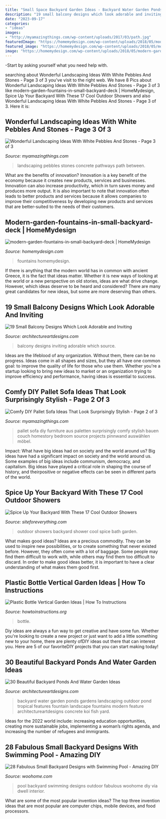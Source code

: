 ```yaml
---
title: "Small Space Backyard Garden Ideas - Backyard Water Garden Ponds Gardens Landscaping Outdoor Pond Tropical Features Fountain Landscape Fountains Modern Feature Architectureartdesigns Concrete Koi Fish Yard"
description: "19 small balcony designs which look adorable and inviting"
date: "2023-09-17"
categories:
- "ideas"
images:
- "http://myamazingthings.com/wp-content/uploads/2017/03/path.jpg"
featuredImage: "https://homemydesign.com/wp-content/uploads/2018/05/modern-garden-fountains-in-small-backyard-deck.jpg"
featured_image: "https://homemydesign.com/wp-content/uploads/2018/05/modern-garden-fountains-in-small-backyard-deck.jpg"
image: "https://homemydesign.com/wp-content/uploads/2018/05/modern-garden-fountains-in-small-backyard-deck.jpg"
---
```



-Start by asking yourself what you need help with.

	

		
searching about Wonderful Landscaping Ideas With White Pebbles And Stones - Page 3 of 3 you've visit to the right web. We have 8 Pics about Wonderful Landscaping Ideas With White Pebbles And Stones - Page 3 of 3 like modern-garden-fountains-in-small-backyard-deck | HomeMydesign, Spice Up Your Backyard With These 17 Cool Outdoor Showers and also Wonderful Landscaping Ideas With White Pebbles And Stones - Page 3 of 3. Here it is:
		
    
## Wonderful Landscaping Ideas With White Pebbles And Stones - Page 3 Of 3

<img loading=lazy src="http://myamazingthings.com/wp-content/uploads/2017/03/path.jpg" onerror="this.onerror=null;this.src='https://tse3.mm.bing.net/th?id=OIP.JI40F9dl4A3Y2w14ZxKyXQHaFj&amp;pid=15.1';" alt="Wonderful Landscaping Ideas With White Pebbles And Stones - Page 3 of 3">

_Source: myamazingthings.com_

>landscaping pebbles stones concrete pathways path between. 

	

What are the benefits of innovation?
Innovation is a key benefit of the economy because it creates new products, services and businesses. Innovation can also increase productivity, which in turn saves money and produces more output. It is also important to note that innovation often leads to better products and services because it allows companies to improve their competitiveness by developing new products and services that are better-suited to the needs of their customers.

    
## Modern-garden-fountains-in-small-backyard-deck | HomeMydesign

<img loading=lazy src="https://homemydesign.com/wp-content/uploads/2018/05/modern-garden-fountains-in-small-backyard-deck.jpg" onerror="this.onerror=null;this.src='https://tse2.mm.bing.net/th?id=OIP.kfomwnn_hZ2w-_g1f4qYkAHaLH&amp;pid=15.1';" alt="modern-garden-fountains-in-small-backyard-deck | HomeMydesign">

_Source: homemydesign.com_

>fountains homemydesign. 

	

If there is anything that the modern world has in common with ancient Greece, it is the fact that ideas matter. Whether it is new ways of looking at the world or a new perspective on old stories, ideas are what drive change. However, which ideas deserve to be heard and considered? There are many great candidates for new ideas, but some are more deserving than others.

    
## 19 Small Balcony Designs Which Look Adorable And Inviting

<img loading=lazy src="https://www.architectureartdesigns.com/wp-content/uploads/2015/06/10.jpg" onerror="this.onerror=null;this.src='https://tse3.mm.bing.net/th?id=OIP.p45agvQTjPCM9PC0WYD6MwHaNK&amp;pid=15.1';" alt="19 Small Balcony Designs Which Look Adorable and Inviting">

_Source: architectureartdesigns.com_

>balcony designs inviting adorable which source. 

	

Ideas are the lifeblood of any organization. Without them, there can be no progress. Ideas come in all shapes and sizes, but they all have one common goal: to improve the quality of life for those who use them. Whether you're a startup looking to bring new ideas to market or an organization trying to improve efficiency and performance, having ideas is essential to success.

    
## Comfy DIY Pallet Sofa Ideas That Look Surprisingly Stylish - Page 2 Of 3

<img loading=lazy src="http://myamazingthings.com/wp-content/uploads/2017/08/pallet-sofa-6.jpg" onerror="this.onerror=null;this.src='https://tse3.mm.bing.net/th?id=OIP.o5hcT3mcxipykayNRvx4RQDhEs&amp;pid=15.1';" alt="Comfy DIY Pallet Sofa Ideas That Look Surprisingly Stylish - Page 2 of 3">

_Source: myamazingthings.com_

>pallet sofa diy furniture aus paletten surprisingly comfy stylish bauen couch homestory bedroom source projects pinnwand auswählen möbel. 

	

Impact: What have big ideas had on society and the world around us?
Big ideas have had a significant impact on society and the world around us. Some examples of big ideas include communism, democracy, and capitalism. Big ideas have played a critical role in shaping the course of history, and theirpositive or negative effects can be seen in different parts of the world.

    
## Spice Up Your Backyard With These 17 Cool Outdoor Showers

<img loading=lazy src="http://siteforeverything.com/wp-content/uploads/2016/04/Outdoor-Shower-6.jpg" onerror="this.onerror=null;this.src='https://tse4.mm.bing.net/th?id=OIP.upm9wf4wI381Mfzhcu5akQHaKw&amp;pid=15.1';" alt="Spice Up Your Backyard With These 17 Cool Outdoor Showers">

_Source: siteforeverything.com_

>outdoor showers backyard shower cool spice bath garden. 

	

What makes good ideas?
Ideas are a precious commodity. They can be used to inspire new possibilities, or to create something that never existed before. However, they often come with a lot of baggage. Some people may find them difficult to work with, while others may find them too difficult to discard. In order to make good ideas better, it is important to have a clear understanding of what makes them good first.

    
## Plastic Bottle Vertical Garden Ideas | How To Instructions

<img loading=lazy src="https://www.howtoinstructions.org/wp-content/uploads/2016/08/Plastic-Bottle-Vertical-Garden-Ideas-5.jpg" onerror="this.onerror=null;this.src='https://tse2.mm.bing.net/th?id=OIP.VhMElewHZXp521Bnb1JKJAHaKH&amp;pid=15.1';" alt="Plastic Bottle Vertical Garden Ideas | How To Instructions">

_Source: howtoinstructions.org_

>bottle. 

	

Diy ideas are always a fun way to get creative and have some fun. Whether you're looking to create a new project or just want to add a little something new to your home, there are plenty ofDIY ideas out there that can interest you. Here are 5 of our favoriteDIY projects that you can start making today!

    
## 30 Beautiful Backyard Ponds And Water Garden Ideas

<img loading=lazy src="http://www.architectureartdesigns.com/wp-content/uploads/2013/04/Backyard-ArchitectureArtDesigns-4.jpg" onerror="this.onerror=null;this.src='https://tse4.mm.bing.net/th?id=OIP.pTQD_cy7exuwIXpbB3XA8AHaLH&amp;pid=15.1';" alt="30 Beautiful Backyard Ponds And Water Garden Ideas">

_Source: architectureartdesigns.com_

>backyard water garden ponds gardens landscaping outdoor pond tropical features fountain landscape fountains modern feature architectureartdesigns concrete koi fish yard. 

	

Ideas for the 2022 world include: increasing education opportunities, creating more sustainable jobs, implementing a woman’s rights agenda, and increasing the number of refugees and immigrants.

    
## 28 Fabulous Small Backyard Designs With Swimming Pool - Amazing DIY

<img loading=lazy src="http://www.woohome.com/wp-content/uploads/2015/05/Small-Backyard-Pool-Woohome-17.jpg" onerror="this.onerror=null;this.src='https://tse3.mm.bing.net/th?id=OIP.HiLKih_CYkbu4aGiZRb_OAHaLh&amp;pid=15.1';" alt="28 Fabulous Small Backyard Designs with Swimming Pool - Amazing DIY">

_Source: woohome.com_

>pool backyard swimming designs outdoor fabulous woohome diy via dwell interior. 

	

What are some of the most popular invention ideas?
The top three invention ideas that are most popular are computer chips, mobile devices, and food processors.

